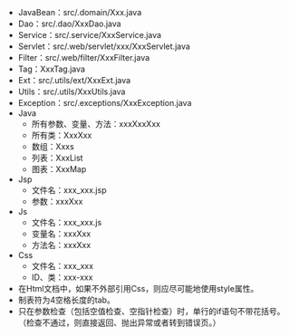 * JavaBean：src/.domain/Xxx.java
* Dao：src/.dao/XxxDao.java
* Service：src/.service/XxxService.java
* Servlet：src/.web/servlet/xxx/XxxServlet.java
* Filter：src/.web/filter/XxxFilter.java
&emsp;
* Tag：XxxTag.java
* Ext：src/.utils/ext/XxxExt.java
* Utils：src/.utils/XxxUtils.java
* Exception：src/.exceptions/XxxException.java
&emsp;
* Java
	* 所有参数、变量、方法：xxxXxxXxx
	* 所有类：XxxXxx
	* 数组：Xxxs
	* 列表：XxxList
	* 图表：XxxMap
* Jsp
	* 文件名：xxx_xxx.jsp
	* 参数：xxxXxx
* Js
	* 文件名：xxx_xxx.js
	* 变量名：xxxXxx
	* 方法名：xxxXxx
* Css
	* 文件名：xxx_xxx
	* ID、类：xxx-xxx
&emsp;
* 在Html文档中，如果不外部引用Css，则应尽可能地使用style属性。
* 制表符为4空格长度的tab。
* 只在参数检查（包括空值检查、空指针检查）时，单行的if语句不带花括号。（检查不通过，则直接返回、抛出异常或者转到错误页。）


